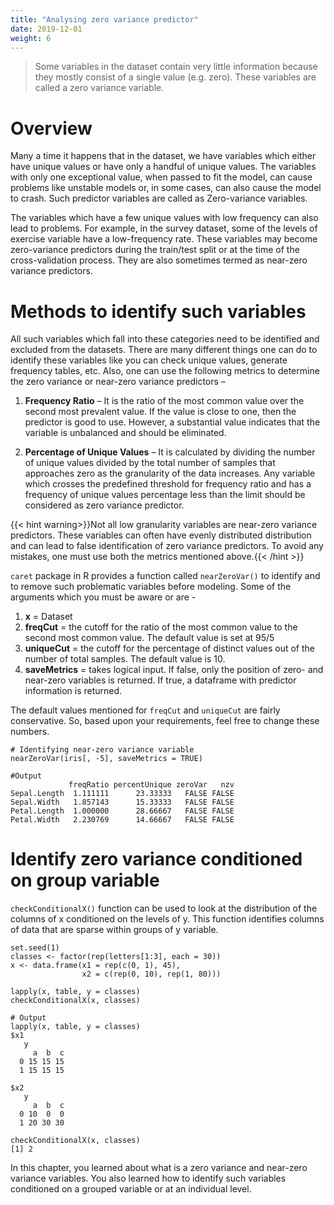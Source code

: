 ```yaml
---
title: "Analysing zero variance predictor"
date: 2019-12-01
weight: 6
---
```


> Some variables in the dataset contain very little information because they mostly consist of a single value (e.g. zero). These variables are called a zero variance variable.

# Overview
Many a time it happens that in the dataset, we have variables which either have unique values or have only a handful of unique values. The variables with only one exceptional value, when passed to fit the model, can cause problems like unstable models or, in some cases, can also cause the model to crash. Such predictor variables are called as Zero-variance variables.

The variables which have a few unique values with low frequency can also lead to problems. For example, in the survey dataset, some of the levels of exercise variable have a low-frequency rate. These variables may become zero-variance predictors during the train/test split or at the time of the cross-validation process. They are also sometimes termed as near-zero variance predictors.

# Methods to identify such variables
All such variables which fall into these categories need to be identified and excluded from the datasets. There are many different things one can do to identify these variables like you can check unique values, generate frequency tables, etc. Also, one can use the following metrics to determine the zero variance or near-zero variance predictors –

1. **Frequency Ratio** – It is the ratio of the most common value over the second most prevalent value. If the value is close to one, then the predictor is good to use. However, a substantial value indicates that the variable is unbalanced and should be eliminated.

2. **Percentage of Unique Values** – It is calculated by dividing the number of unique values divided by the total number of samples that approaches zero as the granularity of the data increases.
Any variable which crosses the predefined threshold for frequency ratio and has a frequency of unique values percentage less than the limit should be considered as zero variance predictor.

{{< hint warning>}}Not all low granularity variables are near-zero variance predictors. These variables can often have evenly distributed distribution and can lead to false identification of zero variance predictors. To avoid any mistakes, one must use both the metrics mentioned above.{{< /hint >}}


`caret` package in R provides a function called `nearZeroVar()` to identify and to remove such problematic variables before modeling. Some of the arguments which you must be aware or are -

1. **x** = Dataset
2. **freqCut** = the cutoff for the ratio of the most common value to the second most common value. The default value is set at 95/5
3. **uniqueCut** = the cutoff for the percentage of distinct values out of the number of total samples. The default value is 10.
4. **saveMetrics** = takes logical input. If false, only the position of zero- and near-zero variables is returned. If true, a dataframe with predictor information is returned.<br>

The default values mentioned for `freqCut` and `uniqueCut` are fairly conservative. So, based upon your requirements, feel free to change these numbers.

```
# Identifying near-zero variance variable
nearZeroVar(iris[, -5], saveMetrics = TRUE)
```
```
#Output
             freqRatio percentUnique zeroVar   nzv
Sepal.Length  1.111111      23.33333   FALSE FALSE
Sepal.Width   1.857143      15.33333   FALSE FALSE
Petal.Length  1.000000      28.66667   FALSE FALSE
Petal.Width   2.230769      14.66667   FALSE FALSE
```
# Identify zero variance conditioned on group variable
`checkConditionalX()` function can be used to look at the distribution of the columns of x conditioned on the levels of y. This function identifies columns of data that are sparse within groups of y variable.

```
set.seed(1)
classes <- factor(rep(letters[1:3], each = 30))
x <- data.frame(x1 = rep(c(0, 1), 45),
                x2 = c(rep(0, 10), rep(1, 80)))

lapply(x, table, y = classes)
checkConditionalX(x, classes)
```

```
# Output
lapply(x, table, y = classes)
$x1
   y
     a  b  c
  0 15 15 15
  1 15 15 15

$x2
   y
     a  b  c
  0 10  0  0
  1 20 30 30

checkConditionalX(x, classes)
[1] 2
```

In this chapter, you learned about what is a zero variance and near-zero variance variables. You also learned how to identify such variables conditioned on a grouped variable or at an individual level.
